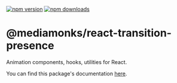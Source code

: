 [![npm version](https://img.shields.io/npm/v/@mediamonks/react-transition-presence)](https://www.npmjs.com/package/@mediamonks/react-transition-presence)
[![npm downloads](https://img.shields.io/npm/dm/@mediamonks/react-transition-presence)](https://www.npmjs.com/package/@mediamonks/react-transition-presence)

# @mediamonks/react-transition-presence

Animation components, hooks, utilities for React.

You can find this package's documentation [here](https://mediamonks.github.io/transition-component/react-transition-presence/index.html?path=/docs/components-transitionpresence--docs).

